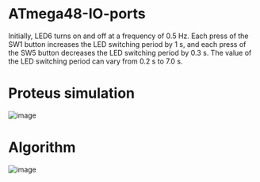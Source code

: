 # ATmega48-IO-ports
<p style="text-align=justify">Initially, LED6 turns on and off at a frequency of 0.5 Hz. Each press of the SW1 button increases the LED switching period by 1 s, and each press of the SW5 button decreases the LED switching period by 0.3 s. The value of the LED switching period can vary from 0.2 s to 7.0 s.</p>

# Proteus simulation
![image](https://user-images.githubusercontent.com/65315002/226183552-2de188d2-ebf3-4cb7-855d-f6a696c3f71e.png)


# Algorithm
![image](https://user-images.githubusercontent.com/65315002/226183600-59137224-b54d-4b50-8108-bbd0955c3343.png)
